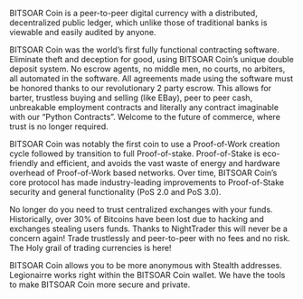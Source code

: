 BITSOAR Coin is a peer-to-peer digital currency with a distributed, decentralized public ledger, which unlike those of traditional banks is viewable and easily audited by anyone.

BITSOAR Coin was the world’s first fully functional contracting software. Eliminate theft and deception for good, using BITSOAR Coin’s unique double deposit system. No escrow agents, no middle men, no courts, no arbiters, all automated in the software. All agreements made using the software must be honored thanks to our revolutionary 2 party escrow. This allows for barter, trustless buying and selling (like EBay), peer to peer cash, unbreakable employment contracts and literally any contract imaginable with our “Python Contracts”. Welcome to the future of commerce, where trust is no longer required.

BITSOAR Coin was notably the first coin to use a Proof-of-Work creation cycle followed by transition to full Proof-of-stake. Proof-of-Stake is eco-friendly and efficient, and avoids the vast waste of energy and hardware overhead of Proof-of-Work based networks. Over time, BITSOAR Coin’s core protocol has made industry-leading improvements to Proof-of-Stake security and general functionality (PoS 2.0 and PoS 3.0).

No longer do you need to trust centralized exchanges with your funds. Historically, over 30% of Bitcoins have been lost due to hacking and exchanges stealing users funds. Thanks to NightTrader this will never be a concern again! Trade trustlessly and peer-to-peer with no fees and no risk. The Holy grail of trading currencies is here!

BITSOAR Coin allows you to be more anonymous with Stealth addresses. Legionairre works right within the BITSOAR Coin wallet. We have the tools to make BITSOAR Coin more secure and private.
